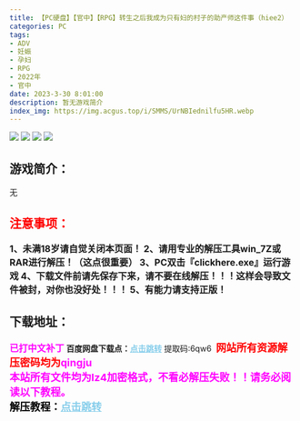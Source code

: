 ```yaml
---
title: 【PC硬盘】【官中】【RPG】转生之后我成为只有妇的村子的助产师这件事（hiee2）
categories: PC
tags:
- ADV
- 妊娠
- 孕妇
- RPG
- 2022年
- 官中
date: 2023-3-30 8:01:00
description: 暂无游戏简介
index_img: https://img.acgus.top/i/SMMS/UrNBIednilfu5HR.webp
---
```

![](https://img.acgus.top/i/SMMS/UrNBIednilfu5HR.webp)
![](https://img.acgus.top/i/SMMS/aDFN5v8Vo6swYIP.webp)
![](https://img.acgus.top/i/SMMS/JAUSIscGX5lEnVQ.webp)
![](https://img.acgus.top/i/SMMS/FUwmebAt4yNnDxI.webp)
## 游戏简介：
无
<br>





## <font color=#FF0000 >注意事项：</font>
<font size=3><b>1、未满18岁请自觉关闭本页面！
2、请用专业的解压工具win_7Z或RAR进行解压！（这点很重要）
3、PC双击『clickhere.exe』运行游戏
4、下载文件前请先保存下来，请不要在线解压！！！这样会导致文件被封，对你也没好处！！！
5、有能力请支持正版！</b></font>

## 下载地址：
<font color=#FF00FF size=3><b>已打中文补丁</b></font>
<b>百度网盘下载点：</b><a href="https://pan.baidu.com/s/1JU9Zi3hlLib8eGLzLHDEzw?pwd=6qw6" style="color: #87CEEB;"><b>点击跳转</b></a> 提取码:6qw6
<a style="padding: 0" href="https://post.qingju.org/AD/"><img style="max-width:100%" src="https://img.acgus.top/i/2024/07/478f689b8021d8d499ab43d21acf137a.gif" alt=""></a>
<b><font color=#FF0000 size=4>网站所有资源解压密码均为</b></font><b><font color=#FF00FF size=4>qingju</font><font color=#FF0000 ></font></b><br><b><font color=#FF00FF size=4>本站所有文件均为lz4加密格式，不看必解压失败！！请务必阅读以下教程。</b></font><br><b><font color=#000 size=4>解压教程：</b><a href="https://post.qingju.org/tutorial/000/" style="color: #87CEEB;"><b>点击跳转</b></a>